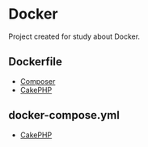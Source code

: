 # Docker

Project created for study about Docker.

## Dockerfile

- [Composer](Dockerfile/composer/Dockerfile)
- [CakePHP](Dockerfile/cakephp/Dockerfile)

## docker-compose.yml

- [CakePHP](docker-compose/cakephp/docker-compose.yml)
